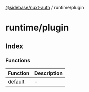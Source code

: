 [@sidebase/nuxt-auth](../../index.md) / runtime/plugin

# runtime/plugin

## Index

### Functions

| Function | Description |
| ------ | ------ |
| [default](functions/default.md) | - |
